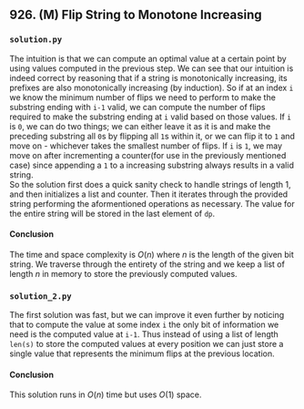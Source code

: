 ## 926. (M) Flip String to Monotone Increasing

### `solution.py`
The intuition is that we can compute an optimal value at a certain point by using values computed in the previous step. We can see that our intuition is indeed correct by reasoning that if a string is monotonically increasing, its prefixes are also monotonically increasing (by induction). So if at an index `i` we know the minimum number of flips we need to perform to make the substring ending with `i-1` valid, we can compute the number of flips required to make the substring ending at `i` valid based on those values. If `i` is `0`, we can do two things; we can either leave it as it is and make the preceding substring all `0`s by flipping all `1`s within it, or we can flip it to `1` and move on - whichever takes the smallest number of flips. If `i` is `1`, we may move on after incrementing a counter(for use in the previously mentioned case) since appending a `1` to a increasing substring always results in a valid string.  
So the solution first does a quick sanity check to handle strings of length 1, and then initializes a list and counter. Then it iterates through the provided string performing the aformentioned operations as necessary. The value for the entire string will be stored in the last element of `dp`.  
  
#### Conclusion
The time and space complexity is $O(n)$ where $n$ is the length of the given bit string. We traverse through the entirety of the string and we keep a list of length $n$ in memory to store the previously computed values.  
  
  
### `solution_2.py`
The first solution was fast, but we can improve it even further by noticing that to compute the value at some index `i` the only bit of information we need is the computed value at `i-1`. Thus instead of using a list of length `len(s)` to store the computed values at every position we can just store a single value that represents the minimum flips at the previous location.  
  
#### Conclusion
This solution runs in $O(n)$ time but uses $O(1)$ space.  
  

